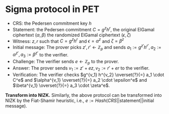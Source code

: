 # Sigma protocol in PET

* CRS: the Pedersen commitment key $h$
* Statement: the Pedersen commitment $C = g^z h^r$, the original ElGamal ciphertext $(\alpha, \beta)$ the randomized ElGamal ciphertext $(\epsilon, \zeta)$
* Witness: $z, r$ such that $C = g^z h^r$ and $\epsilon = \alpha^z$ and $\zeta = \beta^z$
* Initial message: The prover picks $z', r' \leftarrow \mathbb{Z}_p$ and sends $a_1 := g^{z'} h^{r'}, a_2 := \alpha^{z'}, a_3 := \beta^{z'}$ to the verifier.
* Challenge: The verifier sends $e \leftarrow \mathbb{Z}_p$ to the prover.
* Answer: The prover sends $v_1 := z' + ez, v_2 := r' + er$ to the verifier.
* Verification: The verifier checks $g^{v_1} h^{v_2} \overset{?}{=} a_1 \cdot C^e$ and $\alpha^{v_1} \overset{?}{=} a_2 \cdot \epsilon^e$ and $\beta^{v_1} \overset{?}{=} a_3 \cdot \zeta^e$.

**Transform into NIZK.** Similarly, the above protocol can be transformed into NIZK by the Fiat-Shamir heuristic, i.e., $e := Hash(CRS||\text{statement}||\text{initial message})$.